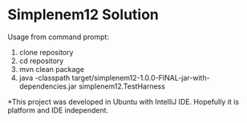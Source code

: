 # Simplenem12 Solution

Usage from command prompt:
1. clone repository
2. cd repository
3. mvn clean package
4. java -classpath target/simplenem12-1.0.0-FINAL-jar-with-dependencies.jar simplenem12.TestHarness <path-to-csv-file>

*This project was developed in Ubuntu with IntelliJ IDE. Hopefully it is platform and IDE independent.
